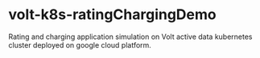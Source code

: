 # volt-k8s-ratingChargingDemo
Rating and charging application simulation on Volt active data kubernetes cluster deployed on google cloud platform.

